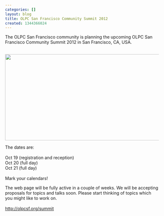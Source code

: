 ```yaml
---
categories: []
layout: blog
title: OLPC San Francisco Community Summit 2012
created: 1344366024
---
```

<p>The <span class="il">OLPC</span> San Francisco community is planning the upcoming <span class="il">OLPC</span> San Francisco Community <span class="il">Summit</span> 2012 in San Francisco, CA, USA.<br />
	&nbsp;</p>
<p class="rtecenter"><img alt="" src="{{ site.baseurl }}/sites/default/files/u8/red_xo_in_sf_fog_2012.jpg" style="width: 740px; height: 283px;" /></p>
<p>The dates are:<br />
	<br />
	Oct 19 (registration and reception)<br />
	Oct 20 (full day)<br />
	Oct 21 (full day)<br />
	<br />
	Mark your calendars!</p>
<p>The web page will be fully active in a couple of weeks. We will be accepting proposals for topics and talks soon. Please start thinking of topics which you might like to work on.<br />
	<br />
	<a href="http://olpcsf.org/summit" target="_blank">http://olpcsf.org/<span class="il">summit</span></a></p>
